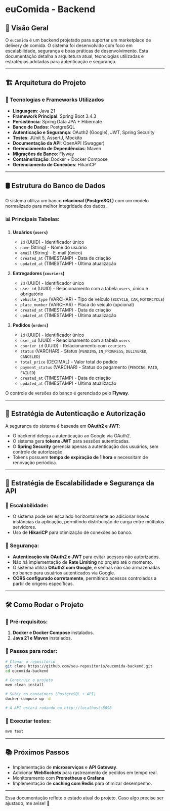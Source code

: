 # euComida - Backend

## 📌 Visão Geral

O `euComida` é um backend projetado para suportar um marketplace de delivery de comida. O sistema foi desenvolvido com foco em escalabilidade, segurança e boas práticas de desenvolvimento. Esta documentação detalha a arquitetura atual, tecnologias utilizadas e estratégias adotadas para autenticação e segurança.

---

## 🏗 Arquitetura do Projeto

### 🔹 Tecnologias e Frameworks Utilizados

- **Linguagem**: Java 21
- **Framework Principal**: Spring Boot 3.4.3
- **Persistência**: Spring Data JPA + Hibernate
- **Banco de Dados**: PostgreSQL
- **Autenticação e Segurança**: OAuth2 (Google), JWT, Spring Security
- **Testes**: JUnit 5, AssertJ, Mockito
- **Documentação da API**: OpenAPI (Swagger)
- **Gerenciamento de Dependências**: Maven
- **Migrações de Banco**: Flyway
- **Containerização**: Docker + Docker Compose
- **Gerenciamento de Conexões**: HikariCP

---

## 🛢 Estrutura do Banco de Dados

O sistema utiliza um banco **relacional (PostgreSQL)** com um modelo normalizado para melhor integridade dos dados.

### 📊 Principais Tabelas:

1. **Usuários (`users`)**
   - `id` (UUID) - Identificador único  
   - `name` (String) - Nome do usuário  
   - `email` (String) - E-mail (único)  
   - `created_at` (TIMESTAMP) - Data de criação  
   - `updated_at` (TIMESTAMP) - Última atualização  

2. **Entregadores (`couriers`)**  
   - `id` (UUID) - Identificador único  
   - `user_id` (UUID) - Relacionamento com a tabela `users`, único e obrigatório  
   - `vehicle_type` (VARCHAR) - Tipo de veículo (`BICYCLE`, `CAR`, `MOTORCYCLE`)  
   - `plate_number` (VARCHAR) - Placa do veículo (opcional)  
   - `created_at` (TIMESTAMP) - Data de criação  
   - `updated_at` (TIMESTAMP) - Última atualização  

3. **Pedidos (`orders`)**  
   - `id` (UUID) - Identificador único  
   - `user_id` (UUID) - Relacionamento com a tabela `users`  
   - `courier_id` (UUID) - Relacionamento com `couriers`  
   - `status` (VARCHAR) - Status (`PENDING`, `IN_PROGRESS`, `DELIVERED`, `CANCELED`)  
   - `total_price` (DECIMAL) - Valor total do pedido  
   - `payment_status` (VARCHAR) - Status do pagamento (`PENDING`, `PAID`, `FAILED`)  
   - `created_at` (TIMESTAMP) - Data de criação  
   - `updated_at` (TIMESTAMP) - Última atualização  

O controle de versões do banco é gerenciado pelo **Flyway**.

---

## 🔑 Estratégia de Autenticação e Autorização

A segurança do sistema é baseada em **OAuth2 e JWT**:

- O backend delega a autenticação ao Google via OAuth2.
- O sistema gera **tokens JWT** para sessões autenticadas.
- O **Spring Security** gerencia apenas a autenticação dos usuários, sem controle de autorização.
- Tokens possuem **tempo de expiração de 1 hora** e necessitam de renovação periódica.

---

## 🚀 Estratégia de Escalabilidade e Segurança da API

### 🔹 Escalabilidade:

- O sistema pode ser escalado horizontalmente ao adicionar novas instâncias da aplicação, permitindo distribuição de carga entre múltiplos servidores.
- Uso de **HikariCP** para otimização de conexões ao banco.

### 🔹 Segurança:

- **Autenticação via OAuth2 e JWT** para evitar acessos não autorizados.
- Não há implementação de **Rate Limiting** no projeto até o momento.
- O sistema utiliza **OAuth2 com Google**, e senhas não são armazenadas no banco para usuários autenticados via Google.
- **CORS configurado corretamente**, permitindo acessos controlados a partir de origens específicas.

---

## 🛠 Como Rodar o Projeto

### 🔹 Pré-requisitos:

1. **Docker e Docker Compose** instalados.
2. **Java 21 e Maven** instalados.

### 🔹 Passos para rodar:

```sh
# Clonar o repositório
git clone https://github.com/seu-repositorio/eucomida-backend.git
cd eucomida-backend

# Construir o projeto
mvn clean install

# Subir os containers (PostgreSQL + API)
docker-compose up -d

# A API estará rodando em http://localhost:8098
```

### 🔹 Executar testes:
```sh
mvn test
```

---

## 📚 Próximos Passos

- Implementação de **microserviços** e **API Gateway**.
- Adicionar **WebSockets** para rastreamento de pedidos em tempo real.
- Monitoramento com **Prometheus e Grafana**.
- Implementação de **caching com Redis** para otimizar desempenho.

---

Essa documentação reflete o estado atual do projeto. Caso algo precise ser ajustado, me avise! 🚀

